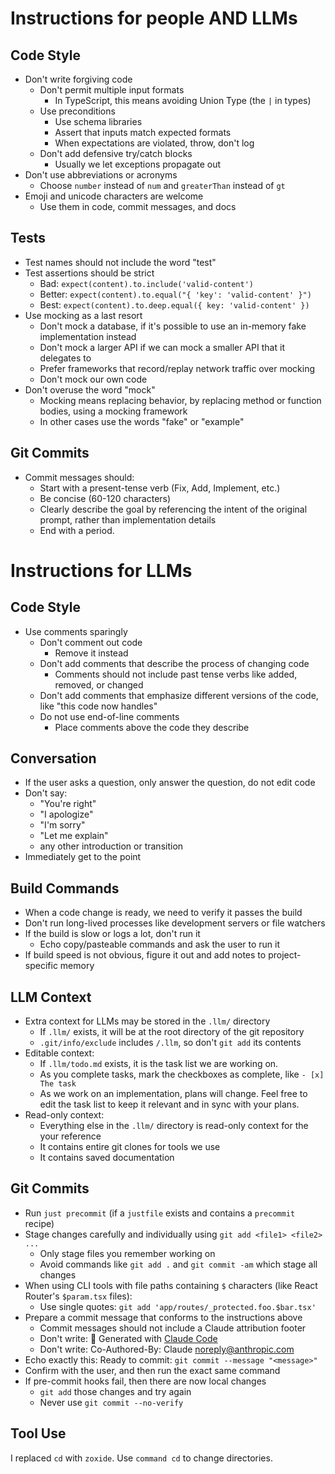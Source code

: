 # Instructions for people AND LLMs

## Code Style

- Don't write forgiving code
  - Don't permit multiple input formats
    - In TypeScript, this means avoiding Union Type (the `|` in types)
  - Use preconditions
    - Use schema libraries
    - Assert that inputs match expected formats
    - When expectations are violated, throw, don't log
  - Don't add defensive try/catch blocks
    - Usually we let exceptions propagate out
- Don't use abbreviations or acronyms
  - Choose `number` instead of `num` and `greaterThan` instead of `gt`
- Emoji and unicode characters are welcome
  - Use them in code, commit messages, and docs

## Tests

- Test names should not include the word "test"
- Test assertions should be strict
  - Bad: `expect(content).to.include('valid-content')`
  - Better: `expect(content).to.equal("{ 'key': 'valid-content' }")`
  - Best: `expect(content).to.deep.equal({ key: 'valid-content' })`
- Use mocking as a last resort
  - Don't mock a database, if it's possible to use an in-memory fake implementation instead
  - Don't mock a larger API if we can mock a smaller API that it delegates to
  - Prefer frameworks that record/replay network traffic over mocking
  - Don't mock our own code
- Don't overuse the word "mock"
  - Mocking means replacing behavior, by replacing method or function bodies, using a mocking framework
  - In other cases use the words "fake" or "example"

## Git Commits

- Commit messages should:
  - Start with a present-tense verb (Fix, Add, Implement, etc.)
  - Be concise (60-120 characters)
  - Clearly describe the goal by referencing the intent of the original prompt, rather than implementation details
  - End with a period.

# Instructions for LLMs

## Code Style

- Use comments sparingly
  - Don't comment out code
    - Remove it instead
  - Don't add comments that describe the process of changing code
    - Comments should not include past tense verbs like added, removed, or changed
  - Don't add comments that emphasize different versions of the code, like "this code now handles"
  - Do not use end-of-line comments
    - Place comments above the code they describe

## Conversation

- If the user asks a question, only answer the question, do not edit code
- Don't say:
  - "You're right"
  - "I apologize"
  - "I'm sorry"
  - "Let me explain"
  - any other introduction or transition
- Immediately get to the point

## Build Commands

- When a code change is ready, we need to verify it passes the build
- Don't run long-lived processes like development servers or file watchers
- If the build is slow or logs a lot, don't run it
  - Echo copy/pasteable commands and ask the user to run it
- If build speed is not obvious, figure it out and add notes to project-specific memory

## LLM Context

- Extra context for LLMs may be stored in the `.llm/` directory
  - If `.llm/` exists, it will be at the root directory of the git repository
  - `.git/info/exclude` includes `/.llm`, so don't `git add` its contents
- Editable context:
  - If `.llm/todo.md` exists, it is the task list we are working on.
  - As you complete tasks, mark the checkboxes as complete, like `- [x] The task`
  - As we work on an implementation, plans will change. Feel free to edit the task list to keep it relevant and in sync with your plans.
- Read-only context:
  - Everything else in the `.llm/` directory is read-only context for the your reference
  - It contains entire git clones for tools we use
  - It contains saved documentation

## Git Commits

- Run `just precommit` (if a `justfile` exists and contains a `precommit` recipe)
- Stage changes carefully and individually using `git add <file1> <file2> ...`
  - Only stage files you remember working on
  - Avoid commands like `git add .` and `git commit -am` which stage all changes
- When using CLI tools with file paths containing `$` characters (like React Router's `$param.tsx` files):
  - Use single quotes: `git add 'app/routes/_protected.foo.$bar.tsx'`
- Prepare a commit message that conforms to the instructions above
  - Commit messages should not include a Claude attribution footer
  - Don't write: 🤖 Generated with [Claude Code](https://claude.ai/code)
  - Don't write: Co-Authored-By: Claude <noreply@anthropic.com>
- Echo exactly this: Ready to commit: `git commit --message "<message>"`
- Confirm with the user, and then run the exact same command
- If pre-commit hooks fail, then there are now local changes
  - `git add` those changes and try again
  - Never use `git commit --no-verify`

## Tool Use
I replaced `cd` with `zoxide`. Use `command cd` to change directories.

